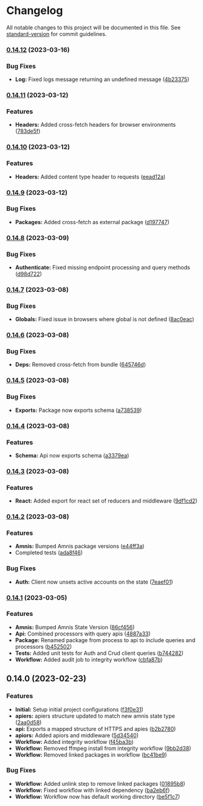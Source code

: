 # Changelog

All notable changes to this project will be documented in this file. See [standard-version](https://github.com/conventional-changelog/standard-version) for commit guidelines.

### [0.14.12](https://github.com/amnis-dev/amnis-api/compare/v0.14.11...v0.14.12) (2023-03-16)


### Bug Fixes

* **Log:** Fixed logs message returning an undefined message ([4b23375](https://github.com/amnis-dev/amnis-api/commit/4b233757dd2e33b9869b490c282043aefb4b937a))

### [0.14.11](https://github.com/amnis-dev/amnis-api/compare/v0.14.10...v0.14.11) (2023-03-12)


### Features

* **Headers:** Added cross-fetch headers for browser environments ([783de5f](https://github.com/amnis-dev/amnis-api/commit/783de5f0d7d23f5241561f5919d73e0d964c06b5))

### [0.14.10](https://github.com/amnis-dev/amnis-api/compare/v0.14.9...v0.14.10) (2023-03-12)


### Features

* **Headers:** Added content type header to requests ([eead12a](https://github.com/amnis-dev/amnis-api/commit/eead12a2a53377090ca22e85938ecd981116ad3a))

### [0.14.9](https://github.com/amnis-dev/amnis-api/compare/v0.14.8...v0.14.9) (2023-03-12)


### Bug Fixes

* **Packages:** Added cross-fetch as external package ([d197747](https://github.com/amnis-dev/amnis-api/commit/d197747726130c9e13b0bc15a1df8dd23e51ca76))

### [0.14.8](https://github.com/amnis-dev/amnis-api/compare/v0.14.7...v0.14.8) (2023-03-09)


### Bug Fixes

* **Authenticate:** Fixed missing endpoint processing and query methods ([d98d722](https://github.com/amnis-dev/amnis-api/commit/d98d722c20aa772a429999187d01a4c3a8f15bc2))

### [0.14.7](https://github.com/amnis-dev/amnis-api/compare/v0.14.6...v0.14.7) (2023-03-08)


### Bug Fixes

* **Globals:** Fixed issue in browsers where global is not defined ([8ac0eac](https://github.com/amnis-dev/amnis-api/commit/8ac0eac68ffefe3b898f333724fc765ffb601437))

### [0.14.6](https://github.com/amnis-dev/amnis-api/compare/v0.14.5...v0.14.6) (2023-03-08)


### Bug Fixes

* **Deps:** Removed cross-fetch from bundle ([645746d](https://github.com/amnis-dev/amnis-api/commit/645746dc6e828df4d57d793fb88ea23e9fb8225d))

### [0.14.5](https://github.com/amnis-dev/amnis-api/compare/v0.14.4...v0.14.5) (2023-03-08)


### Bug Fixes

* **Exports:** Package now exports schema ([a738539](https://github.com/amnis-dev/amnis-api/commit/a738539d1146ba57d11c6f6988c2e4df8a46e5e3))

### [0.14.4](https://github.com/amnis-dev/amnis-api/compare/v0.14.3...v0.14.4) (2023-03-08)


### Features

* **Schema:** Api now exports schema ([a3379ea](https://github.com/amnis-dev/amnis-api/commit/a3379ea8f8b059bed982e42a3b226ec6f3e0b610))

### [0.14.3](https://github.com/amnis-dev/amnis-api/compare/v0.14.2...v0.14.3) (2023-03-08)


### Features

* **React:** Added export for react set of reducers and middleware ([9df1cd2](https://github.com/amnis-dev/amnis-api/commit/9df1cd20f7a9e8b5ae89aa6dea609f6a0d143f53))

### [0.14.2](https://github.com/amnis-dev/amnis-api/compare/v0.14.1...v0.14.2) (2023-03-08)


### Features

* **Amnis:** Bumped Amnis package versions ([e44ff3a](https://github.com/amnis-dev/amnis-api/commit/e44ff3a612f1d23e6dffd8f9ac8ea9d6fed24745))
* Completed tests ([ada8f46](https://github.com/amnis-dev/amnis-api/commit/ada8f462b71b97b2e6ce841e28d89f2cea584f6a))


### Bug Fixes

* **Auth:** Client now unsets active accounts on the state ([7eaef01](https://github.com/amnis-dev/amnis-api/commit/7eaef01fbb8ac3b01e03d6bab7c1acc5459712b3))

### [0.14.1](https://github.com/amnis-dev/amnis-api/compare/v0.14.0...v0.14.1) (2023-03-05)


### Features

* **Amnis:** Bumped Amnis State Version ([86cf456](https://github.com/amnis-dev/amnis-api/commit/86cf4566f00c38dcc24554b17353e740ea7367e7))
* **Api:** Combined processors with query apis ([4887a33](https://github.com/amnis-dev/amnis-api/commit/4887a3383bd9dadcca22946922dae2713ce3fa6f))
* **Package:** Renamed package from process to api to include queries and processors ([b452502](https://github.com/amnis-dev/amnis-api/commit/b452502080eb5ee82f71a98aa5d75d8fce86493e))
* **Tests:** Added unit tests for Auth and Crud client queries ([b744282](https://github.com/amnis-dev/amnis-api/commit/b7442823dcd96456eec194ebe8ae8be4c840444f))
* **Workflow:** Added audit job to integrity workflow ([cbfa87b](https://github.com/amnis-dev/amnis-api/commit/cbfa87b0e1b89321dd76e6134d023048ff525f06))

## 0.14.0 (2023-02-23)


### Features

* **Initial:** Setup initial project configurations ([f3f0e31](https://github.com/amnis-dev/amnis-api/commit/f3f0e31308f2af6ffe28f5fbb2a601516b1e64df))
* **apiers:** apiers structure updated to match new amnis state type ([2aa0d58](https://github.com/amnis-dev/amnis-api/commit/2aa0d58555bb556972e202c588ba756ffe063bde))
* **api:** Exports a mapped structure of HTTPS and apies ([b2b2780](https://github.com/amnis-dev/amnis-api/commit/b2b278044102ac74b206e90670f6d9ffad047415))
* **apiors:** Added apiors and middleware ([5d34540](https://github.com/amnis-dev/amnis-api/commit/5d345405a219f6f7a0793f34af7c1cddc77a3497))
* **Workflow:** Added integrity workflow ([f45ba3b](https://github.com/amnis-dev/amnis-api/commit/f45ba3be64c1e4492e6c6cb2dcda39591f8542a6))
* **Workflow:** Removed ffmpeg install from integrity workflow ([9bb2d38](https://github.com/amnis-dev/amnis-api/commit/9bb2d38078d162f91c4d060e72e1d1f87737f9bd))
* **Workflow:** Removed linked packages in workflow ([bc41be9](https://github.com/amnis-dev/amnis-api/commit/bc41be9e579f2d2facb89be106f112a11e0d9d96))


### Bug Fixes

* **Workflow:** Added unlink step to remove linked packages ([01895b8](https://github.com/amnis-dev/amnis-api/commit/01895b84c48433fb708c0892857e110011a3c751))
* **Workflow:** Fixed workflow with linked dependency ([ba2eb6f](https://github.com/amnis-dev/amnis-api/commit/ba2eb6fd07208133323fb4bb7dcdae779b3ac654))
* **Workflow:** Workflow now has default working directory ([be5f1c7](https://github.com/amnis-dev/amnis-api/commit/be5f1c76535013d3b4bcff20275baf37f5e87183))
